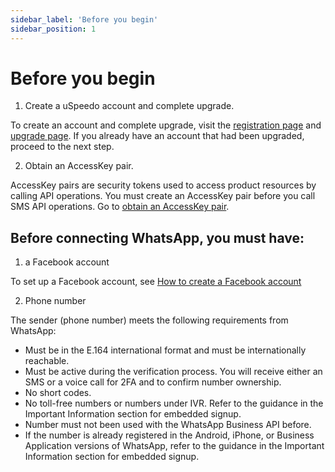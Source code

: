 ```yaml
---
sidebar_label: 'Before you begin'
sidebar_position: 1
---
```


# Before you begin

1. Create a uSpeedo account and complete upgrade.

To create an account and complete upgrade, visit the [registration page](https://console.uspeedo.com/signup) and [upgrade page](https://console.uspeedo.com/bill/upgrade). If you already have an account that had been upgraded, proceed to the next step.

2. Obtain an AccessKey pair.

AccessKey pairs are security tokens used to access product resources by calling API operations. You must create an AccessKey pair before you call SMS API operations. Go to [obtain an AccessKey pair](https://console.uspeedo.com/).

## Before connecting WhatsApp, you must have:

1. a Facebook account

To set up a Facebook account, see [How to create a Facebook account](https://www.facebook.com/help/188157731232424)

2. Phone number

The sender (phone number) meets the following requirements from WhatsApp:

   - Must be in the E.164 international format and must be internationally reachable.
   - Must be active during the verification process. You will receive either an SMS or a voice call for 2FA and to confirm number ownership.
   - No short codes.
   - No toll-free numbers or numbers under IVR. Refer to the guidance in the Important Information section for embedded signup.
   - Number must not been used with the WhatsApp Business API before.
   - If the number is already registered in the Android, iPhone, or Business Application versions of WhatsApp, refer to the guidance in the Important Information section for embedded signup.
